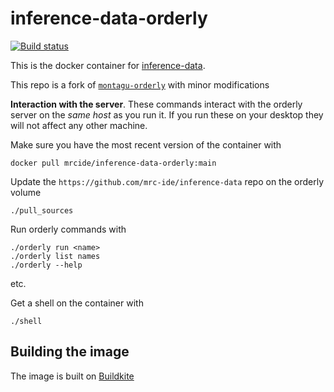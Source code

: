 # inference-data-orderly

[![Build status](https://badge.buildkite.com/238568f4671d9f391b7e48e5a225f3e1be32b7b6191caa261f.svg?branch=main)](https://buildkite.com/mrc-ide/inference-data-orderly)

This is the docker container for [inference-data](https://github.com/mrc-ide/inference-data).

This repo is a fork of [`montagu-orderly`](https://github.com/vimc/montagu-orderly) with minor modifications

**Interaction with the server**.  These commands interact with the orderly server on the *same host* as you run it.  If you run these on your desktop they will not affect any other machine.

Make sure you have the most recent version of the container with

```
docker pull mrcide/inference-data-orderly:main
```

Update the `https://github.com/mrc-ide/inference-data` repo on the orderly volume

```
./pull_sources
```

Run orderly commands with

```
./orderly run <name>
./orderly list names
./orderly --help
```

etc.

Get a shell on the container with

```
./shell
```

## Building the image

The image is built on [Buildkite](https://buildkite.com/mrc-ide/hiv-orderly)
